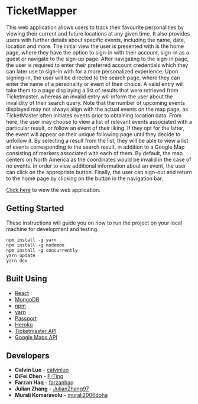 # TicketMapper

This web application allows users to track their favourite personalities by viewing their current and future locations at any given time. It also provides users with further details about specific events, including the name, date, location and more. The initial view the user is presented with is the home page, where they have the option to sign-in with their account, sign-in as a guest or navigate to the sign-up page. After navigating to the sign-in page, the user is required to enter their preferred account credentials which they can later use to sign-in with for a more personalized experience. Upon signing-in, the user will be directed to the search page, where they can enter the name of a personality or event of their choice. A valid entry will take them to a page displaying a list of results that were retrieved from Ticketmaster, whereas an invalid entry will inform the user about the invalidity of their search query. Note that the number of upcoming events displayed may not always align with the actual events on the map page, as TicketMaster often initiates events prior to obtaining location data. From here, the user may choose to view a list of relevant events associated with a particular result, or follow an event of their liking. If they opt for the latter, the event will appear on their unique following page until they decide to unfollow it. By selecting a result from the list, they will be able to view a list of events corresponding to the search result, in addition to a Google Map consisting of markers associated with each of them. By default, the map centers on North America as the coordinates would be invalid in the case of no events. In order to view additional information about an event, the user can click on the appropriate button. Finally, the user can sign-out and return to the home page by clicking on the button in the navigation bar. 

[Click here](https://ticketmapper.herokuapp.com) to view the web application.

## Getting Started

These instructions will guide you on how to run the project on your local machine for development and testing.

```
npm install -g yarn
npm install -g nodemon
npm install -g concurrently
yarn update
yarn dev
```

## Built Using

* [React](https://reactjs.org/) 
* [MongoDB](https://www.mongodb.com/)
* [npm](https://www.npmjs.com/)
* [yarn](https://yarnpkg.com/en/)
* [Passport](http://www.passportjs.org/)
* [Heroku](https://www.heroku.com/)
* [Ticketmaster API](https://developer.ticketmaster.com/)
* [Google Maps API](https://developers.google.com/maps/)

## Developers

* **Calvin Luo** - [calvinluo](https://github.com/calvinluo)
* **DiFei Chen** - [F-Ting](https://github.com/F-Ting)
* **Farzan Haq** - [farzanhaq](https://github.com/farzanhaq)
* **Julian Zhang** - [JulianZhang97](https://github.com/JulianZhang97)
* **Murali Komaravolu** - [murali2006doha](https://github.com/murali2006doha)